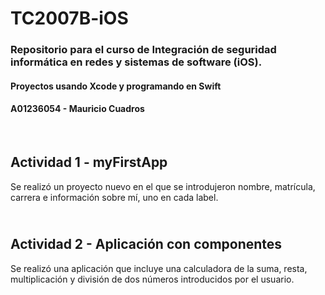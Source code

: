 # TC2007B-iOS

### Repositorio para el curso de Integración de seguridad informática en redes y sistemas de software (iOS).
#### Proyectos usando Xcode y programando en Swift
#### A01236054 - Mauricio Cuadros
<br />

**Actividad 1 - myFirstApp**
------------------
Se realizó un proyecto nuevo en el que se introdujeron nombre, matrícula, carrera e información sobre mí, uno en cada label.

<br />**Actividad 2 - Aplicación con componentes**
------------------
Se realizó una aplicación que incluye una calculadora de la suma, resta, multiplicación y división de dos números introducidos por el usuario.

<!--- 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 --->



